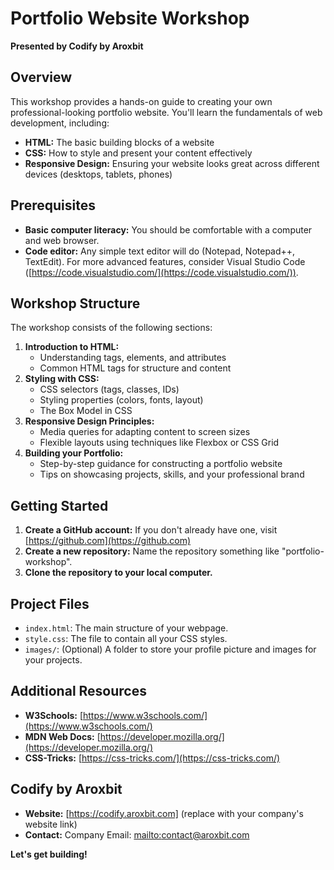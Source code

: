 # Portfolio Website Workshop

**Presented by Codify by Aroxbit**

## Overview

This workshop provides a hands-on guide to creating your own professional-looking portfolio website. You'll learn the fundamentals of web development, including:

- **HTML:** The basic building blocks of a website
- **CSS:** How to style and present your content effectively
- **Responsive Design:** Ensuring your website looks great across different devices (desktops, tablets, phones)

## Prerequisites

- **Basic computer literacy:** You should be comfortable with a computer and web browser.
- **Code editor:** Any simple text editor will do (Notepad, Notepad++, TextEdit). For more advanced features, consider Visual Studio Code ([https://code.visualstudio.com/](https://code.visualstudio.com/)).

## Workshop Structure

The workshop consists of the following sections:

1. **Introduction to HTML:**
   - Understanding tags, elements, and attributes
   - Common HTML tags for structure and content
2. **Styling with CSS:**
   - CSS selectors (tags, classes, IDs)
   - Styling properties (colors, fonts, layout)
   - The Box Model in CSS
3. **Responsive Design Principles:**
   - Media queries for adapting content to screen sizes
   - Flexible layouts using techniques like Flexbox or CSS Grid
4. **Building your Portfolio:**
   - Step-by-step guidance for constructing a portfolio website
   - Tips on showcasing projects, skills, and your professional brand

## Getting Started

1. **Create a GitHub account:** If you don't already have one, visit [https://github.com](https://github.com)
2. **Create a new repository:** Name the repository something like "portfolio-workshop".
3. **Clone the repository to your local computer.**

## Project Files

- `index.html`: The main structure of your webpage.
- `style.css`: The file to contain all your CSS styles.
- `images/`: (Optional) A folder to store your profile picture and images for your projects.

## Additional Resources

- **W3Schools:** [https://www.w3schools.com/](https://www.w3schools.com/)
- **MDN Web Docs:** [https://developer.mozilla.org/](https://developer.mozilla.org/)
- **CSS-Tricks:** [https://css-tricks.com/](https://css-tricks.com/)

## Codify by Aroxbit

- **Website:** [https://codify.aroxbit.com] (replace with your company's website link)
- **Contact:** Company Email: [mailto:contact@aroxbit.com](contact@aroxbit.com)

**Let's get building!**
